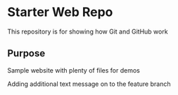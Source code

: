 # Starter Web Repo

This repository is for showing how Git and GitHub work

## Purpose

Sample website with plenty of files for demos

Adding additional text message on to the feature branch

